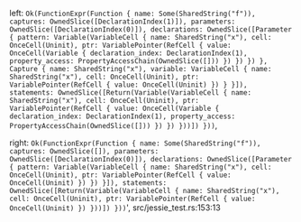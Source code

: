   left: `Ok(FunctionExpr(Function { name: Some(SharedString("f")), captures: OwnedSlice([DeclarationIndex(1)]), parameters: OwnedSlice([DeclarationIndex(0)]), declarations: OwnedSlice([Parameter { pattern: Variable(VariableCell { name: SharedString("x"), cell: OnceCell(Uninit), ptr: VariablePointer(RefCell { value: OnceCell(Variable { declaration_index: DeclarationIndex(1), property_access: PropertyAccessChain(OwnedSlice([])) }) }) }) }, Capture { name: SharedString("x"), variable: VariableCell { name: SharedString("x"), cell: OnceCell(Uninit), ptr: VariablePointer(RefCell { value: OnceCell(Uninit) }) } }]), statements: OwnedSlice([Return(Variable(VariableCell { name: SharedString("x"), cell: OnceCell(Uninit), ptr: VariablePointer(RefCell { value: OnceCell(Variable { declaration_index: DeclarationIndex(1), property_access: PropertyAccessChain(OwnedSlice([])) }) }) }))]) }))`,

  
 right: `Ok(FunctionExpr(Function { name: Some(SharedString("f")), captures: OwnedSlice([]), parameters: OwnedSlice([DeclarationIndex(0)]), declarations: OwnedSlice([Parameter { pattern: Variable(VariableCell { name: SharedString("x"), cell: OnceCell(Uninit), ptr: VariablePointer(RefCell { value: OnceCell(Uninit) }) }) }]), statements: OwnedSlice([Return(Variable(VariableCell { name: SharedString("x"), cell: OnceCell(Uninit), ptr: VariablePointer(RefCell { value: OnceCell(Uninit) }) }))]) }))`', src/jessie_test.rs:153:13